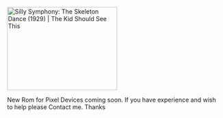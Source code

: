 <img alt="Silly Symphony: The Skeleton Dance (1929) | The Kid Should See This" class="n3VNCb" src="https://thekidshouldseethis.com/wp-content/uploads/2013/10/skeleton-dance.gif" data-noaft="1" jsname="HiaYvf" jsaction="load:XAeZkd;" style="width: 256.579px; height: 195px; margin: 0px;">

New Rom for Pixel Devices coming soon. If you have experience and wish to help please Contact me. Thanks
